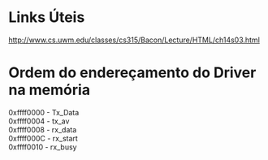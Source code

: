 ﻿# Links Úteis

http://www.cs.uwm.edu/classes/cs315/Bacon/Lecture/HTML/ch14s03.html

# Ordem do endereçamento do Driver na memória
0xffff0000 - Tx_Data <br>
0xffff0004 - tx_av   <br>
0xffff0008 - rx_data <br>
0xffff000C - rx_start <br>
0xffff0010 - rx_busy <br>
